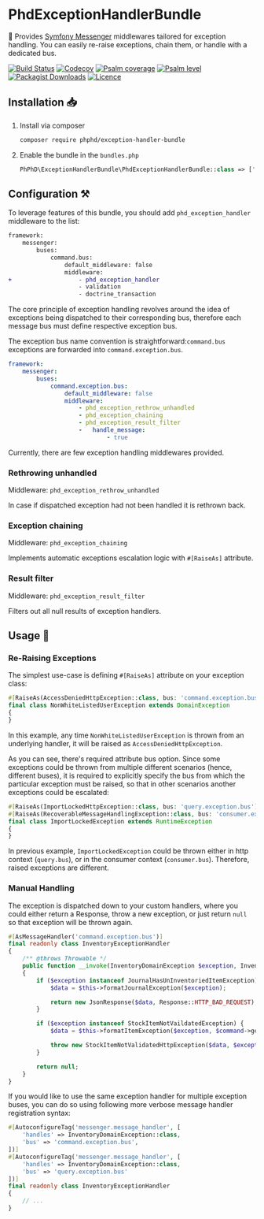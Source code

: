# PhdExceptionHandlerBundle

🧰 Provides [Symfony Messenger](https://symfony.com/doc/current/messenger.html) middlewares tailored for exception
handling. You can easily re-raise exceptions, chain them, or handle with a dedicated bus.

[![Build Status](https://img.shields.io/github/actions/workflow/status/phphd/exception-handler-bundle/ci.yaml?branch=main)](https://github.com/phphd/exception-handler-bundle/actions?query=branch%3Amain)
[![Codecov](https://codecov.io/gh/phphd/exception-handler-bundle/graph/badge.svg?token=GZRXWYT55Z)](https://codecov.io/gh/phphd/exception-handler-bundle)
[![Psalm coverage](https://shepherd.dev/github/phphd/exception-handler-bundle/coverage.svg)](https://shepherd.dev/github/phphd/exception-handler-bundle)
[![Psalm level](https://shepherd.dev/github/phphd/exception-handler-bundle/level.svg)](https://shepherd.dev/github/phphd/exception-handler-bundle)
[![Packagist Downloads](https://img.shields.io/packagist/dt/phphd/exception-handler-bundle.svg)](https://packagist.org/packages/phphd/exception-handler-bundle)
[![Licence](https://img.shields.io/github/license/phphd/exception-handler-bundle.svg)](https://github.com/phphd/exception-handler-bundle/blob/main/LICENSE)

## Installation 📥

1. Install via composer

    ```sh
    composer require phphd/exception-handler-bundle
    ```

2. Enable the bundle in the `bundles.php`

    ```php
    PhPhD\ExceptionHandlerBundle\PhdExceptionHandlerBundle::class => ['all' => true],
    ```

## Configuration ⚒️

To leverage features of this bundle, you should add `phd_exception_handler` middleware to the list:

```diff
framework:
    messenger:
        buses:
            command.bus:
                default_middleware: false
                middleware:
+                   - phd_exception_handler
                    - validation
                    - doctrine_transaction
```

The core principle of exception handling revolves around the idea of exceptions being dispatched to their corresponding
bus, therefore each message bus must define respective exception bus.

The exception bus name convention is straightforward:`command.bus` exceptions are forwarded
into `command.exception.bus`.

```yaml
framework:
    messenger:
        buses:
            command.exception.bus:
                default_middleware: false
                middleware:
                    - phd_exception_rethrow_unhandled
                    - phd_exception_chaining
                    - phd_exception_result_filter
                    -   handle_message:
                            - true
```

Currently, there are few exception handling middlewares provided.

### Rethrowing unhandled

Middleware: `phd_exception_rethrow_unhandled`

In case if dispatched exception had not been handled it is rethrown back.

### Exception chaining

Middleware: `phd_exception_chaining`

Implements automatic exceptions escalation logic with `#[RaiseAs]` attribute.

### Result filter

Middleware: `phd_exception_result_filter`

Filters out all null results of exception handlers.

## Usage 🚀

### Re-Raising Exceptions

The simplest use-case is defining `#[RaiseAs]` attribute on your exception class:

```php
#[RaiseAs(AccessDeniedHttpException::class, bus: 'command.exception.bus')]
final class NonWhiteListedUserException extends DomainException
{
}
```

In this example, any time `NonWhiteListedUserException` is thrown from an underlying handler,
it will be raised as `AccessDeniedHttpException`.

As you can see, there's required attribute bus option. Since some exceptions could be thrown from multiple different
scenarios (hence, different buses), it is required to explicitly specify the bus from which the particular exception
must be raised, so that in other scenarios another exceptions could be escalated:

```php
#[RaiseAs(ImportLockedHttpException::class, bus: 'query.exception.bus')]
#[RaiseAs(RecoverableMessageHandlingException::class, bus: 'consumer.exception.bus')]
final class ImportLockedException extends RuntimeException
{
}
```

In previous example, `ImportLockedException` could be thrown either in http context (`query.bus`), or in the consumer
context (`consumer.bus`). Therefore, raised exceptions are different.

### Manual Handling

The exception is dispatched down to your custom handlers, where you could either return a Response, throw a new
exception, or just return `null` so that exception will be thrown again.

```php
#[AsMessageHandler('command.exception.bus')]
final readonly class InventoryExceptionHandler
{
    /** @throws Throwable */
    public function __invoke(InventoryDomainException $exception, InventoryCommand $command): ?Response
    {
        if ($exception instanceof JournalHasUnInventoriedItemException) {
            $data = $this->formatJournalException($exception);

            return new JsonResponse($data, Response::HTTP_BAD_REQUEST);
        }

        if ($exception instanceof StockItemNotVaildatedException) {
            $data = $this->formatItemException($exception, $command->getJournal());

            throw new StockItemNotValidatedHttpException($data, $exception);
        }

        return null;
    }
}
```

If you would like to use the same exception handler for multiple exception buses, you can do so using following more
verbose message handler registration syntax:

```php
#[AutoconfigureTag('messenger.message_handler', [
    'handles' => InventoryDomainException::class, 
    'bus' => 'command.exception.bus',
])]
#[AutoconfigureTag('messenger.message_handler', [
    'handles' => InventoryDomainException::class, 
    'bus' => 'query.exception.bus'
])]
final readonly class InventoryExceptionHandler
{
    // ...
}
```
